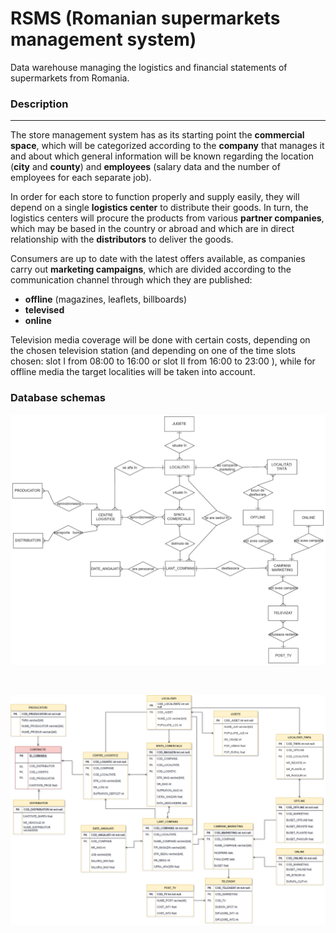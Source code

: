 # RSMS (Romanian supermarkets management system)

Data warehouse managing the logistics and financial statements of supermarkets from Romania.

### Description

---

The store management system has as its starting point the **commercial space**, which will be categorized according to the **company** that manages it and about which general information will be known regarding the location (**city** and **county**) and **employees** (salary data and the number of employees for each separate job).

In order for each store to function properly and supply easily, they will depend on a single **logistics center** to distribute their goods. In turn, the logistics centers will procure the products from various **partner companies**, which may be based in the country or abroad and which are in direct relationship with the **distributors** to deliver the goods. 

Consumers are up to date with the latest offers available, as companies carry out **marketing campaigns**, which are divided according to the communication channel through which they are published: 

- **offline** (magazines, leaflets, billboards)
- **televised** 
- **online**

Television media coverage will be done with certain costs, depending on the chosen television station (and depending on one of the time slots chosen: slot I from 08:00 to 16:00 or slot II from 16:00 to 23:00 ), while for offline media the target localities will be taken into account.

### Database schemas

<p align="center">
  <img src="./img/erd.png">
</p>
<br/>
<p align="center">
  <img src="./img/diagram.png">
</p>
